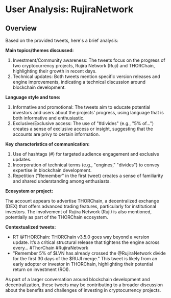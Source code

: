 # User Analysis: RujiraNetwork

## Overview

Based on the provided tweets, here's a brief analysis:

**Main topics/themes discussed:**

1. Investment/Community awareness: The tweets focus on the progress of two cryptocurrency projects, Rujira Network (Ruji) and THORChain, highlighting their growth in recent days.
2. Technical updates: Both tweets mention specific version releases and engine improvements, indicating a technical discussion around blockchain development.

**Language style and tone:**

1. Informative and promotional: The tweets aim to educate potential investors and users about the projects' progress, using language that is both informative and enthusiastic.
2. Exclusive/Exclusive access: The use of "#divides" (e.g., "5% of…") creates a sense of exclusive access or insight, suggesting that the accounts are privy to certain information.

**Key characteristics of communication:**

1. Use of hashtags (#) for targeted audience engagement and exclusive updates.
2. Incorporation of technical terms (e.g., "engines," "divides") to convey expertise in blockchain development.
3. Repetition ("Remember" in the first tweet) creates a sense of familiarity and shared understanding among enthusiasts.

**Ecosystem or project:**

The account appears to advertise THORChain, a decentralized exchange (DEX) that offers advanced trading features, particularly for institutional investors. The involvement of Rujira Network (Ruji) is also mentioned, potentially as part of the THORChain ecosystem.

**Contextualized tweets:**

* RT @THORChain: THORChain v3.5.0 goes way beyond a version update.  It’s a critical structural release that tightens the engine across every… #ThorChain #RujiraNetwork
* "Remember 5% of $LVN has already crossed the @RujiraNetwork divide for the first 30 days of the $RUJI merge." This tweet is likely from an early adopter or investor in THORChain, highlighting their potential return on investment (ROI).

As part of a larger conversation around blockchain development and decentralization, these tweets may be contributing to a broader discussion about the benefits and challenges of investing in cryptocurrency projects.
